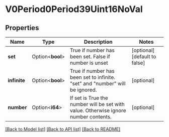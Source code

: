 # V0Period0Period39Uint16NoVal

## Properties

Name | Type | Description | Notes
------------ | ------------- | ------------- | -------------
**set** | Option<**bool**> | True if number has been set. False if number is unset | [optional][default to false]
**infinite** | Option<**bool**> | True if number has been set to infinite. \"set\" and \"number\" will be ignored. | [optional]
**number** | Option<**i64**> | If set is True the number will be set with value. Otherwise ignore number contents. | [optional]

[[Back to Model list]](../README.md#documentation-for-models) [[Back to API list]](../README.md#documentation-for-api-endpoints) [[Back to README]](../README.md)


